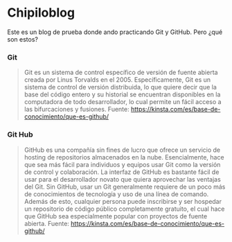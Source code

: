 #  Chipiloblog
Este es un blog de prueba donde ando practicando Git y GitHub. Pero ¿qué son estos?

### Git
> Git es un sistema de control específico de versión de fuente abierta creada por Linus Torvalds en el 2005.
Específicamente, Git es un sistema de control de versión distribuida, lo que quiere decir que la base del código entero y su historial se encuentran disponibles en la computadora de todo desarrollador, lo cual permite un fácil acceso a las bifurcaciones y fusiones.
Fuente: https://kinsta.com/es/base-de-conocimiento/que-es-github/

### Git Hub
> GitHub es una compañía sin fines de lucro que ofrece un servicio de hosting de repositorios almacenados en la nube. Esencialmente, hace que sea más fácil para individuos y equipos usar Git como la versión de control y colaboración.
La interfaz de GitHub es bastante fácil de usar para el desarrollador novato que quiera aprovechar las ventajas del Git. Sin GitHub, usar un Git generalmente requiere de un poco más de conocimientos de tecnología y uso de una línea de comando.
Además de esto, cualquier persona puede inscribirse y ser hospedar un repositorio de código público completamente gratuito, el cual hace que GitHub sea especialmente popular con proyectos de fuente abierta.
Fuente: https://kinsta.com/es/base-de-conocimiento/que-es-github/